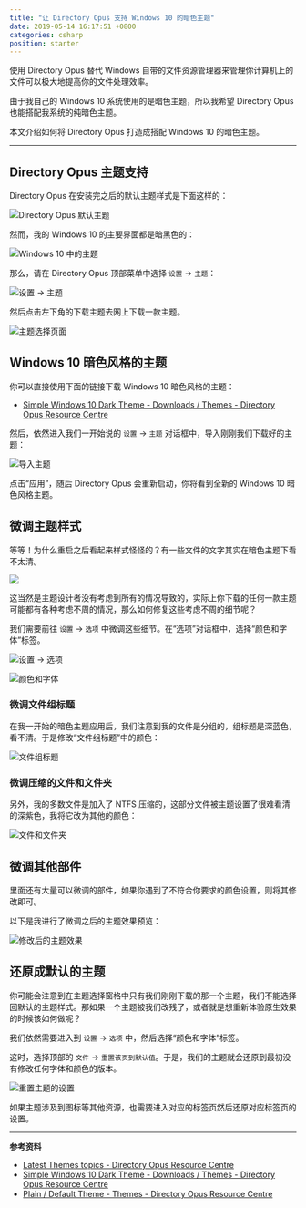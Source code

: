 ```yaml
---
title: "让 Directory Opus 支持 Windows 10 的暗色主题"
date: 2019-05-14 16:17:51 +0800
categories: csharp
position: starter
---
```


使用 Directory Opus 替代 Windows 自带的文件资源管理器来管理你计算机上的文件可以极大地提高你的文件处理效率。

由于我自己的 Windows 10 系统使用的是暗色主题，所以我希望 Directory Opus 也能搭配我系统的纯暗色主题。

本文介绍如何将 Directory Opus 打造成搭配 Windows 10 的暗色主题。

---

<div id="toc"></div>

## Directory Opus 主题支持

Directory Opus 在安装完之后的默认主题样式是下面这样的：

![Directory Opus 默认主题](/static/posts/2019-05-14-15-55-57.png)

然而，我的 Windows 10 的主要界面都是暗黑色的：

![Windows 10 中的主题](/static/posts/2019-05-14-15-58-02.png)

那么，请在 Directory Opus 顶部菜单中选择 `设置` -> `主题`：

![设置 -> 主题](/static/posts/2019-05-14-15-56-37.png)

然后点击左下角的下载主题去网上下载一款主题。

![主题选择页面](/static/posts/2019-05-14-15-58-57.png)

## Windows 10 暗色风格的主题

你可以直接使用下面的链接下载 Windows 10 暗色风格的主题：

- [Simple Windows 10 Dark Theme - Downloads / Themes - Directory Opus Resource Centre](https://resource.dopus.com/t/simple-windows-10-dark-theme/30055)

然后，依然进入我们一开始说的 `设置` -> `主题` 对话框中，导入刚刚我们下载好的主题：

![导入主题](/static/posts/2019-05-14-16-01-31.png)

点击“应用”，随后 Directory Opus 会重新启动，你将看到全新的 Windows 10 暗色风格主题。

## 微调主题样式

等等！为什么重启之后看起来样式怪怪的？有一些文件的文字其实在暗色主题下看不太清。

![](/static/posts/2019-05-14-16-03-10.png)

这当然是主题设计者没有考虑到所有的情况导致的，实际上你下载的任何一款主题可能都有各种考虑不周的情况，那么如何修复这些考虑不周的细节呢？

我们需要前往 `设置` -> `选项` 中微调这些细节。在“选项”对话框中，选择“颜色和字体”标签。

![设置 -> 选项](/static/posts/2019-05-14-16-04-43.png)

![颜色和字体](/static/posts/2019-05-14-16-05-22.png)

### 微调文件组标题

在我一开始的暗色主题应用后，我们注意到我的文件是分组的，组标题是深蓝色，看不清。于是修改“文件组标题”中的颜色：

![文件组标题](/static/posts/2019-05-14-16-07-07.png)

### 微调压缩的文件和文件夹

另外，我的多数文件是加入了 NTFS 压缩的，这部分文件被主题设置了很难看清的深紫色，我将它改为其他的颜色：

![文件和文件夹](/static/posts/2019-05-14-16-08-08.png)

## 微调其他部件

里面还有大量可以微调的部件，如果你遇到了不符合你要求的颜色设置，则将其修改即可。

以下是我进行了微调之后的主题效果预览：

![修改后的主题效果](/static/posts/2019-05-14-16-10-10.png)

## 还原成默认的主题

你可能会注意到在主题选择窗格中只有我们刚刚下载的那一个主题，我们不能选择回默认的主题样式。那如果一个主题被我们改残了，或者就是想重新体验原生效果的时候该如何做呢？

我们依然需要进入到 `设置` -> `选项` 中，然后选择“颜色和字体”标签。

这时，选择顶部的 `文件` -> `重置该页到默认值`。于是，我们的主题就会还原到最初没有修改任何字体和颜色的版本。

![重置主题的设置](/static/posts/2019-05-14-16-13-57.png)

如果主题涉及到图标等其他资源，也需要进入对应的标签页然后还原对应标签页的设置。

---

**参考资料**

- [Latest Themes topics - Directory Opus Resource Centre](https://resource.dopus.com/c/downloads/themes)
- [Simple Windows 10 Dark Theme - Downloads / Themes - Directory Opus Resource Centre](https://resource.dopus.com/t/simple-windows-10-dark-theme/30055)
- [Plain / Default Theme - Themes - Directory Opus Resource Centre](https://resource.dopus.com/t/plain-default-theme/1169)
